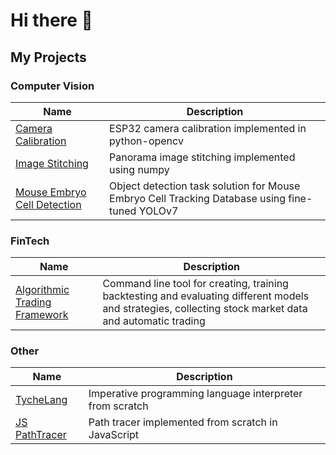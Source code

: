 # Hi there 👋

## My Projects

### Computer Vision
| Name | Description |
| --- | --- |
| [Camera Calibration](https://github.com/lpiekarski/camera-calibration) | ESP32 camera calibration implemented in python-opencv |
| [Image Stitching](https://github.com/lpiekarski/image-stitching) | Panorama image stitching implemented using numpy |
| [Mouse Embryo Cell Detection](https://github.com/lpiekarski/mouse-embryo-cell-detection) | Object detection task solution for Mouse Embryo Cell Tracking Database using fine-tuned YOLOv7 |

### FinTech
| Name | Description |
| --- | --- |
| [Algorithmic Trading Framework](https://github.com/lpiekarski/algo-trading) | Command line tool for creating, training backtesting and evaluating different models and strategies, collecting stock market data and automatic trading |

### Other
| Name | Description |
| --- | --- |
| [TycheLang](https://github.com/lpiekarski/TycheLang) | Imperative programming language interpreter from scratch |
| [JS PathTracer](https://github.com/lpiekarski/path-tracer-in-plain-javascript) | Path tracer implemented from scratch in JavaScript |
